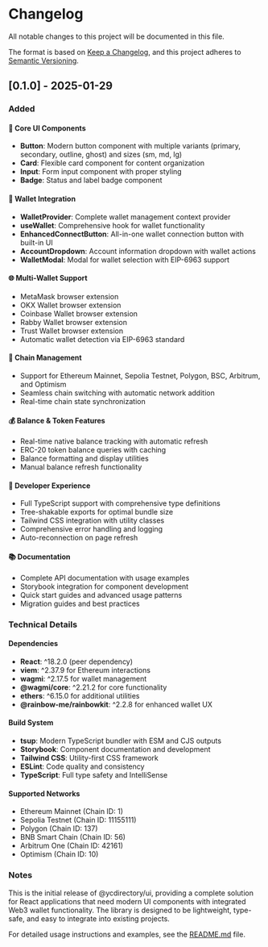 # Changelog

All notable changes to this project will be documented in this file.

The format is based on [Keep a Changelog](https://keepachangelog.com/en/1.0.0/),
and this project adheres to [Semantic Versioning](https://semver.org/spec/v2.0.0.html).

## [0.1.0] - 2025-01-29

### Added

#### 🎨 Core UI Components
- **Button**: Modern button component with multiple variants (primary, secondary, outline, ghost) and sizes (sm, md, lg)
- **Card**: Flexible card component for content organization
- **Input**: Form input component with proper styling
- **Badge**: Status and label badge component

#### 🔗 Wallet Integration
- **WalletProvider**: Complete wallet management context provider
- **useWallet**: Comprehensive hook for wallet functionality
- **EnhancedConnectButton**: All-in-one wallet connection button with built-in UI
- **AccountDropdown**: Account information dropdown with wallet actions
- **WalletModal**: Modal for wallet selection with EIP-6963 support

#### 🌐 Multi-Wallet Support
- MetaMask browser extension
- OKX Wallet browser extension
- Coinbase Wallet browser extension
- Rabby Wallet browser extension
- Trust Wallet browser extension
- Automatic wallet detection via EIP-6963 standard

#### 🔄 Chain Management
- Support for Ethereum Mainnet, Sepolia Testnet, Polygon, BSC, Arbitrum, and Optimism
- Seamless chain switching with automatic network addition
- Real-time chain state synchronization

#### 💰 Balance & Token Features
- Real-time native balance tracking with automatic refresh
- ERC-20 token balance queries with caching
- Balance formatting and display utilities
- Manual balance refresh functionality

#### 🔧 Developer Experience
- Full TypeScript support with comprehensive type definitions
- Tree-shakable exports for optimal bundle size
- Tailwind CSS integration with utility classes
- Comprehensive error handling and logging
- Auto-reconnection on page refresh

#### 📚 Documentation
- Complete API documentation with usage examples
- Storybook integration for component development
- Quick start guides and advanced usage patterns
- Migration guides and best practices

### Technical Details

#### Dependencies
- **React**: ^18.2.0 (peer dependency)
- **viem**: ^2.37.9 for Ethereum interactions
- **wagmi**: ^2.17.5 for wallet management
- **@wagmi/core**: ^2.21.2 for core functionality
- **ethers**: ^6.15.0 for additional utilities
- **@rainbow-me/rainbowkit**: ^2.2.8 for enhanced wallet UX

#### Build System
- **tsup**: Modern TypeScript bundler with ESM and CJS outputs
- **Storybook**: Component documentation and development
- **Tailwind CSS**: Utility-first CSS framework
- **ESLint**: Code quality and consistency
- **TypeScript**: Full type safety and IntelliSense

#### Supported Networks
- Ethereum Mainnet (Chain ID: 1)
- Sepolia Testnet (Chain ID: 11155111)
- Polygon (Chain ID: 137)
- BNB Smart Chain (Chain ID: 56)
- Arbitrum One (Chain ID: 42161)
- Optimism (Chain ID: 10)

### Notes

This is the initial release of @ycdirectory/ui, providing a complete solution for React applications that need modern UI components with integrated Web3 wallet functionality. The library is designed to be lightweight, type-safe, and easy to integrate into existing projects.

For detailed usage instructions and examples, see the [README.md](./README.md) file.